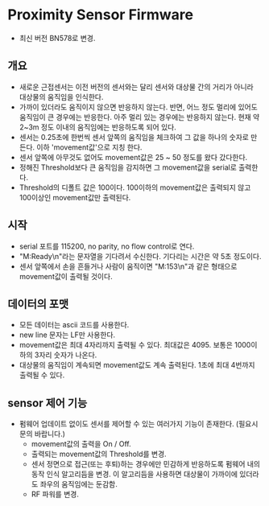 # Proximity Sensor Firmware
* 최신 버전 BN578로 변경.

## 개요
* 새로운 근접센서는 이전 버전의 센서와는 달리 센서와 대상물 간의 거리가 아니라 대상물의 움직임을 인식한다.
* 가까이 있더라도 움직이지 않으면 반응하지 않는다. 반면, 어느 정도 멀리에 있어도 움직임이 큰 경우에는 반응한다. 아주 멀리 있는 경우에는 반응하지 않는다. 현재 약 2~3m 정도 이내의 움직임에는 반응하도록 되어 있다.
* 센서는 0.25초에 한번씩 센서 앞쪽의 움직임을 체크하여 그 값을 하나의 숫자로 만든다. 이하 'movement값'으로 지칭 한다.
* 센서 앞쪽에 아무것도 없어도 movement값은 25 ~ 50 정도를 왔다 갔다한다. 
* 정해진 Threshold보다 큰 움직임을 감지하면 그 movement값을 serial로 출력한다.
* Threshold의 디폴트 값은 100이다. 100이하의 movement값은 출력되지 않고 100이상인 movement값만 출력된다.

## 시작
* serial 포트를 115200, no parity, no flow control로 연다.
* "M:Ready\n"라는 문자열을 기다려서 수신한다. 기다리는 시간은 약 5초 정도이다.
* 센서 앞쪽에서 손을 흔들거나 사람이 움직이면 "M:153\n"과 같은 형태으로 movement값이 출력될 것이다.

## 데이터의 포맷
* 모든 데이터는 ascii 코드를 사용한다.
* new line 문자는 LF만 사용한다.
* movement값은 최대 4자리까지 출력될 수 있다. 최대값은 4095. 보통은 1000이하의 3자리 숫자가 나온다.
* 대상물의 움직임이 계속되면 movement값도 계속 출력된다. 1초에 최대 4번까지 출력될 수 있다.

## sensor 제어 기능
* 펌웨어 업데이트 없이도 센서를 제어할 수 있는 여러가지 기능이 존재한다. (필요시 문의 바랍니다.)
  * movement값의 출력을 On / Off.
  * 출력되는 movement값의 Threshold를 변경.
  * 센서 정면으로 접근(또는 후퇴)하는 경우에만 민감하게 반응하도록 펌웨어 내의 동작 인식 알고리듬을 변경. 이 알고리듬을 사용하면 대상물이 가까이에 있더라도 좌우의 움직임에는 둔감함.
  * RF 파워를 변경.
